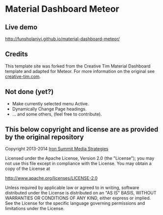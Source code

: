 
# Material Dashboard Meteor

## Live demo

http://funsholaniyi.github.io/material-dashboard-meteor/

## Credits

This template site was forked from the Creative Tim Material Dashboard template and adapted for Meteor. For more information
on the original see [creative-tim.com](https://www.creative-tim.com/product/material-dashboard/).

## Not done (yet?)

  * Make currently selected menu Active.
  * Dynamically Change Page headings.
  * ... and some others, (feel free to contribute).
 

## This below copyright and license are as provided by the original repository

Copyright 2013-2014 [Iron Summit Media Strategies](http://www.ironsummitmedia.com/)

Licensed under the Apache License, Version 2.0 (the "License"); you may not use this file except in compliance with the
License. You may obtain a copy of the License at

http://www.apache.org/licenses/LICENSE-2.0

Unless required by applicable law or agreed to in writing, software distributed under the License is distributed on an
"AS IS" BASIS, WITHOUT WARRANTIES OR CONDITIONS OF ANY KIND, either express or implied. See the License for the specific
language governing permissions and limitations under the License.
